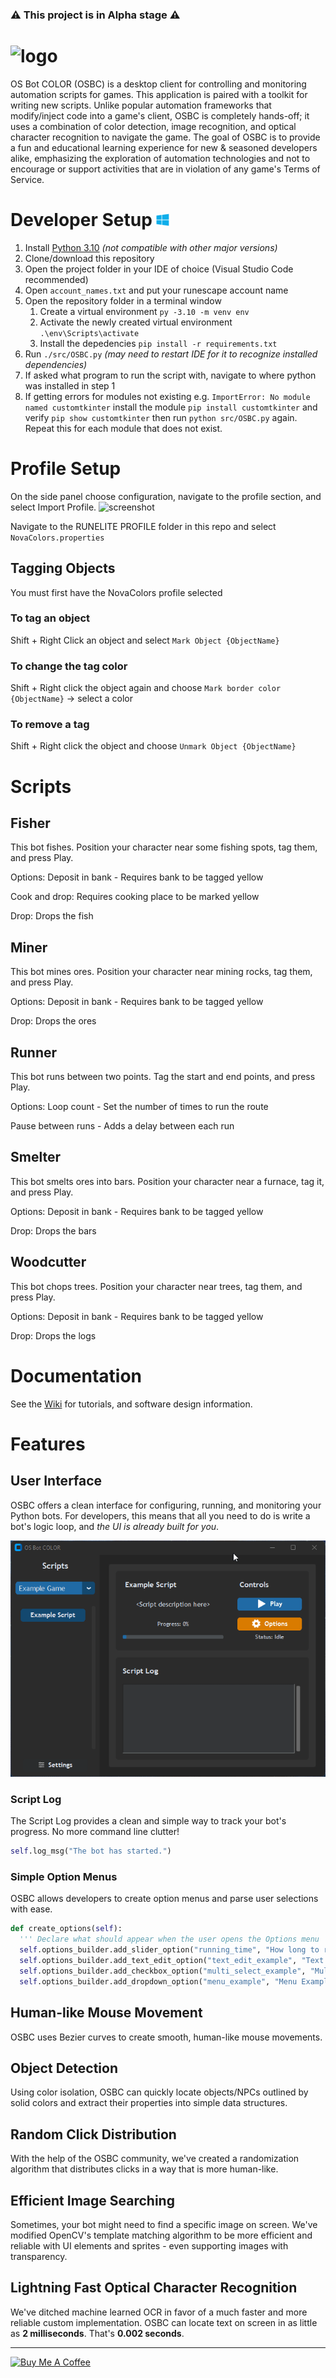 ### ⚠️ This project is in Alpha stage ⚠️

# ![logo](https://github.com/kelltom/OS-Bot-COLOR/assets/44652363/c9b93ee8-91a7-4bb4-8e92-5944e2d9d283)
OS Bot COLOR (OSBC) is a desktop client for controlling and monitoring automation scripts for games. This application is paired with a toolkit for writing new scripts. Unlike popular automation frameworks that modify/inject code into a game's client, OSBC is completely hands-off; it uses a combination of color detection, image recognition, and optical character recognition to navigate the game. The goal of OSBC is to provide a fun and educational learning experience for new & seasoned developers alike, emphasizing the exploration of automation technologies and not to encourage or support activities that are in violation of any game's Terms of Service.

<!--
💬 [Join the Discord](https://discord.gg/S6DXZfma5z) to discuss the project, ask questions, and follow development

📹 Subscribe to [Kell's Code](https://www.youtube.com/@KellsCode/featured) on YouTube for updates and tutorials

⭐ If you like this project, please leave a Star :)
 -->

# Developer Setup <img height=20 src="documentation/media/windows_logo.png"/>
1. Install [Python 3.10](https://www.python.org/downloads/release/python-3109/) *(not compatible with other major versions)*
2. Clone/download this repository
3. Open the project folder in your IDE of choice (Visual Studio Code recommended)
4. Open `account_names.txt` and put your runescape account name
5. Open the repository folder in a terminal window
   1. Create a virtual environment ```py -3.10 -m venv env```
   2. Activate the newly created virtual environment ```.\env\Scripts\activate```
   3. Install the depedencies ```pip install -r requirements.txt```
6. Run `./src/OSBC.py` *(may need to restart IDE for it to recognize installed dependencies)*
7. If asked what program to run the script with, navigate to where python was installed in step 1
8. If getting errors for modules not existing e.g. `ImportError: No module named customtkinter` install the module `pip install customtkinter` and verify `pip show customtkinter` then run `python src/OSBC.py` again. Repeat this for each module that does not exist.

# Profile Setup
On the side panel choose configuration, navigate to the profile section, and select Import Profile.
![screenshot](https://user-images.githubusercontent.com/14265490/220759603-be614ade-022d-4b5f-bf91-8d40e62159ac.png)

Navigate to the RUNELITE PROFILE folder in this repo and select `NovaColors.properties`

## Tagging Objects
You must first have the NovaColors profile selected

### To tag an object
Shift + Right Click an object and select `Mark Object {ObjectName}`


### To change the tag color
Shift + Right click the object again and choose `Mark border color {ObjectName}` -> select a color


### To remove a tag
Shift + Right click the object and choose `Unmark Object {ObjectName}`

# Scripts
## Fisher
This bot fishes. Position your character near some fishing spots, tag them, and press Play.

Options:
Deposit in bank - Requires bank to be tagged yellow

Cook and drop: Requires cooking place to be marked yellow

Drop: Drops the fish

## Miner
This bot mines ores. Position your character near mining rocks, tag them, and press Play.

Options:
Deposit in bank - Requires bank to be tagged yellow

Drop: Drops the ores

## Runner
This bot runs between two points. Tag the start and end points, and press Play.

Options:
Loop count - Set the number of times to run the route

Pause between runs - Adds a delay between each run

## Smelter
This bot smelts ores into bars. Position your character near a furnace, tag it, and press Play.

Options:
Deposit in bank - Requires bank to be tagged yellow

Drop: Drops the bars

## Woodcutter
This bot chops trees. Position your character near trees, tag them, and press Play.

Options:
Deposit in bank - Requires bank to be tagged yellow

Drop: Drops the logs

# Documentation

See the [Wiki](https://github.com/kelltom/OSRS-Bot-COLOR/wiki) for tutorials, and software design information.

# Features
## User Interface
OSBC offers a clean interface for configuring, running, and monitoring your Python bots. For developers, this means that all you need to do is write a bot's logic loop, and *the UI is already built for you*.

![intro_demo](documentation/media/intro_demo.gif)

### Script Log
The Script Log provides a clean and simple way to track your bot's progress. No more command line clutter!

```python
self.log_msg("The bot has started.")
```

### Simple Option Menus
OSBC allows developers to create option menus and parse user selections with ease.

```python
def create_options(self):
  ''' Declare what should appear when the user opens the Options menu '''
  self.options_builder.add_slider_option("running_time", "How long to run (minutes)?", 1, 180)
  self.options_builder.add_text_edit_option("text_edit_example", "Text Edit Example", "Placeholder text here")
  self.options_builder.add_checkbox_option("multi_select_example", "Multi-select Example", ["A", "B", "C"])
  self.options_builder.add_dropdown_option("menu_example", "Menu Example", ["A", "B", "C"])
```

## Human-like Mouse Movement
OSBC uses Bezier curves to create smooth, human-like mouse movements.

## Object Detection
Using color isolation, OSBC can quickly locate objects/NPCs outlined by solid colors and extract their properties into simple data structures.

## Random Click Distribution
With the help of the OSBC community, we've created a randomization algorithm that distributes clicks in a way that is more human-like.

## Efficient Image Searching
Sometimes, your bot might need to find a specific image on screen. We've modified OpenCV's template matching algorithm to be more efficient and reliable with UI elements and sprites - even supporting images with transparency.

## Lightning Fast Optical Character Recognition
We've ditched machine learned OCR in favor of a much faster and more reliable custom implementation. OSBC can locate text on screen in as little as **2 milliseconds**. That's **0.002 seconds**.

---

<p>
  <a href="https://www.buymeacoffee.com/kelltom" target="_blank">
    <img src="https://i.imgur.com/5X29MVY.png" alt="Buy Me A Coffee" height="60dp">
  </a>
</p>
